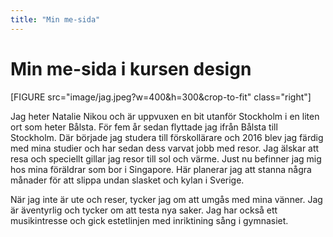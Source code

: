 ```yaml
---
title: "Min me-sida"
---
```

Min me-sida i kursen design
=========================

[FIGURE src="image/jag.jpeg?w=400&h=300&crop-to-fit" class="right"]

Jag heter Natalie Nikou och är uppvuxen en bit utanför Stockholm i en liten ort som heter Bålsta.
För fem år sedan flyttade jag ifrån Bålsta till Stockholm.
Där började jag studera till förskollärare och 2016 blev jag färdig med mina studier och har sedan dess varvat jobb med resor.
Jag älskar att resa och speciellt gillar jag resor till sol och värme. Just nu befinner jag mig hos mina föräldrar som bor i Singapore.
Här planerar jag att stanna några månader för att slippa undan slasket och kylan i Sverige.

När jag inte är ute och reser, tycker jag om att umgås med mina vänner. Jag är äventyrlig och tycker om att testa nya saker. Jag har också ett musikintresse och gick estetlinjen med inriktining sång i gymnasiet.
